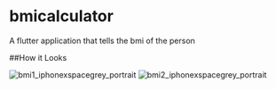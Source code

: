 # bmicalculator

A flutter application that tells the bmi of the person

##How it Looks

![bmi1_iphonexspacegrey_portrait](https://user-images.githubusercontent.com/56865898/97772008-9f69ec80-1b68-11eb-82a4-c3981db6f9b0.png)
![bmi2_iphonexspacegrey_portrait](https://user-images.githubusercontent.com/56865898/97772021-cde7c780-1b68-11eb-873c-1ccc96cf77d6.png)
